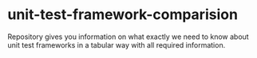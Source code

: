 # unit-test-framework-comparision
Repository gives you information on what exactly we need to know about unit test frameworks in a tabular way with all required information.
